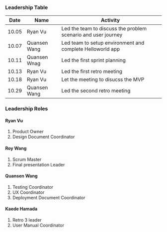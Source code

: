 ### Leadership Table
| Date | Name | Activity |
| --- | --- | --- |
| 10.05 | Ryan Vu | Led the team to discuss the problem scenario and user journey |
| 10.07 | Quansen Wang | Led team to setup environment and complete Helloworld app |
| 10.11 | Quansen Wnag | Led the first sprint planning |
| 10.13 | Ryan Vu | Led the first retro meeting |
| 10.18 | Ryan Vu | Let the meeting to disucss the MVP |
| 10.29 | Quansen Wang | Led the second retro meeting |

### Leadership Roles
#### Ryan Vu
1. Product Owner
2. Design Document Coordinator
#### Roy Wang
1. Scrum Master
2. Final presentation Leader
#### Quansen Wang
1. Testing Coordinator
2. UX Coordinator
3. Deployment Document Coordinator
#### Kaede Hamada
1. Retro 3 leader
2. User Manual Coordinator